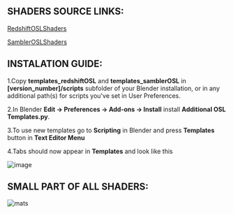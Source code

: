 ## SHADERS SOURCE LINKS: ##

[RedshiftOSLShaders](https://github.com/redshift3d/RedshiftOSLShaders)

[SamblerOSLShaders](https://github.com/sambler/osl-shaders)

## INSTALATION GUIDE: ##

1.Copy **templates_redshiftOSL** and **templates_samblerOSL** in **[version_number]/scripts** subfolder of your Blender installation, or in any additional path(s) for scripts you've set in User Preferences.

2.In Blender **Edit -> Preferences -> Add-ons -> Install** install **Additional  OSL Templates.py**.

3.To use new templates go to **Scripting** in Blender and press **Templates** button in **Text Editor Menu**

4.Tabs should now appear in **Templates** and look like this

![image](https://user-images.githubusercontent.com/53365307/222833966-969bdca6-d800-4be0-bf09-181ea90bd2f6.png)

## SMALL PART OF ALL SHADERS: ##

![mats](https://user-images.githubusercontent.com/53365307/224825090-467a3534-51ff-40d3-a232-adce6fb65ed3.png)
